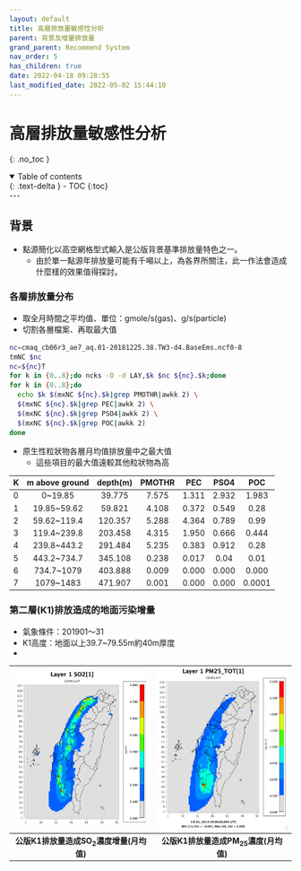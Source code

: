 ```yaml
---
layout: default
title: 高層排放量敏感性分析
parent: 背景及增量排放量
grand_parent: Recommend System
nav_order: 5
has_children: true
date: 2022-04-18 09:28:55
last_modified_date: 2022-05-02 15:44:10
---
```


# 高層排放量敏感性分析
{: .no_toc }

<details open markdown="block">
  <summary>
    Table of contents
  </summary>
  {: .text-delta }
- TOC
{:toc}
</details>
---

## 背景
- 點源簡化以高空網格型式輸入是公版背景基準排放量特色之一。
  - 由於單一點源年排放量可能有千噸以上，為各界所關注，此一作法會造成什麼樣的效果值得探討。

### 各層排放量分布
- 取全月時間之平均值、單位：gmole/s(gas)、g/s(particle)
- 切割各層檔案、再取最大值

```bash
nc=cmaq_cb06r3_ae7_aq.01-20181225.38.TW3-d4.BaseEms.ncf0-8
tmNC $nc
nc=${nc}T
for k in {0..8};do ncks -O -d LAY,$k $nc ${nc}.$k;done
for k in {0..8};do 
  echo $k $(mxNC ${nc}.$k|grep PMOTHR|awkk 2) \
  $(mxNC ${nc}.$k|grep PEC|awkk 2) \
  $(mxNC ${nc}.$k|grep PSO4|awkk 2) \
  $(mxNC ${nc}.$k|grep POC|awkk 2)
done
```

- 原生性粒狀物各層月均值排放量中之最大值
  - 這些項目的最大值遠較其他粒狀物為高 

|K|m above ground|depth(m)|PMOTHR|PEC|PSO4|POC|
|---|:---:|:---:|:---:|:---:|:---:|:---:|
|0|0~19.85|39.775|7.575|1.311|2.932|1.983|
|1|19.85~59.62|59.821|4.108|0.372|0.549|0.28|
|2|59.62~119.4|120.357|5.288|4.364|0.789|0.99|
|3|119.4~239.8|203.458|4.315|1.950|0.666|0.444|
|4|239.8~443.2|291.484|5.235|0.383|0.912|0.28|
|5|443.2~734.7|345.108|0.238|0.017|0.04|0.01|
|6|734.7~1079|403.888|0.009|0.000|0.000|0.000|
|7|1079~1483|471.907|0.001|0.000|0.000|0.0001|

### 第二層(K1)排放造成的地面污染增量
- 氣象條件：201901～31
- K1高度：地面以上39.7\~79.55m約40m厚度
- 

| ![SO2K1.PNG](https://github.com/sinotec2/Focus-on-Air-Quality/raw/main/assets/images/SO2K1.png) |![PM25K1.PNG](https://github.com/sinotec2/Focus-on-Air-Quality/raw/main/assets/images/PM25K1.png) |
|:--:|:--:|
| <b>公版K1排放量造成SO<sub>2</sub>濃度增量(月均值)</b>|<b>公版K1排放量造成PM<sub>25</sub>濃度(月均值)</b>|

